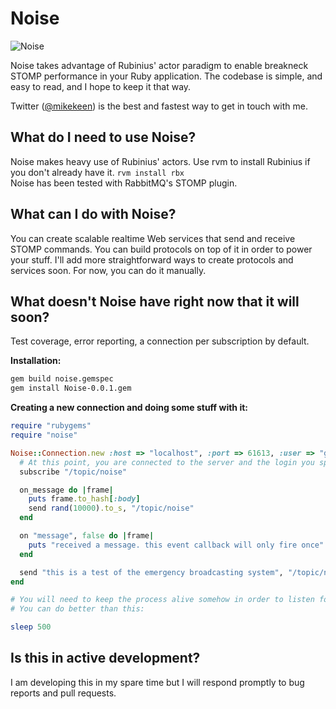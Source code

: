 Noise
=====

![Noise](http://mkeen.github.com/img/noise.png "Noise: Performant STOMP by Mike Keen")

Noise takes advantage of Rubinius' actor paradigm to enable breakneck STOMP performance in your Ruby application. The codebase is simple, and easy to read, and I hope to keep it that way.  
  
Twitter ([@mikekeen](http://www.twitter.com/mikekeen)) is the best and fastest way to get in touch with me.  
  
What do I need to use Noise?
----------
Noise makes heavy use of Rubinius' actors. Use rvm to install Rubinius if you don't already have it. `rvm install rbx`  
Noise has been tested with RabbitMQ's STOMP plugin.

What can I do with Noise?
----------
You can create scalable realtime Web services that send and receive STOMP commands. You can build protocols on top of it in order to power your stuff. I'll add more straightforward ways to create protocols and services soon. For now, you can do it manually.

What doesn't Noise have right now that it will soon?
----------
Test coverage, error reporting, a connection per subscription by default.

**Installation:**

```bash    
gem build noise.gemspec
gem install Noise-0.0.1.gem
```

**Creating a new connection and doing some stuff with it:**  

```ruby 
require "rubygems"
require "noise"

Noise::Connection.new :host => "localhost", :port => 61613, :user => "guest", :pass => "guest" do
  # At this point, you are connected to the server and the login you specified has been verified.
  subscribe "/topic/noise"

  on_message do |frame|
    puts frame.to_hash[:body]
    send rand(10000).to_s, "/topic/noise"
  end

  on "message", false do |frame|
    puts "received a message. this event callback will only fire once"
  end

  send "this is a test of the emergency broadcasting system", "/topic/noise"
end

# You will need to keep the process alive somehow in order to listen for incoming messages.
# You can do better than this:

sleep 500
```

Is this in active development?
----------
I am developing this in my spare time but I will respond promptly to bug reports and pull requests.